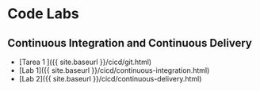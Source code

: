 # Code Labs

## Continuous Integration and Continuous Delivery

- [Tarea 1 ]({{ site.baseurl }}/cicd/git.html)
- [Lab 1]({{ site.baseurl }}/cicd/continuous-integration.html)
- [Lab 2]({{ site.baseurl }}/cicd/continuous-delivery.html)